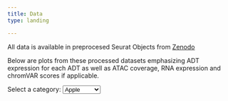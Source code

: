 ```yaml
---
title: Data
type: landing

---
```

<font size= “3”> All data is available in preprocesed Seurat Objects from <a href="https://zenodo.org/record/7754315">Zenodo</a>

Below are plots from these processed datasets emphasizing ADT expression for each ADT as well as ATAC coverage, RNA expression and chromVAR scores if applicable.

<!DOCTYPE html>
<html>
<head>
    <title>Dropdown Menu Example</title>
</head>
<body>
    <label for="category">Select a category:</label>
    <select id="category">
        <optgroup label="Fruits">
            <option value="apple">Apple</option>
            <option value="banana">Banana</option>
            <option value="orange">Orange</option>
        </optgroup>
        <optgroup label="Vegetables">
            <option value="carrot">Carrot</option>
            <option value="broccoli">Broccoli</option>
            <option value="lettuce">Lettuce</option>
        </optgroup>
        <optgroup label="Dairy">
            <option value="milk">Milk</option>
            <option value="cheese">Cheese</option>
            <option value="yogurt">Yogurt</option>
        </optgroup>
    </select>
</body>
</html>
